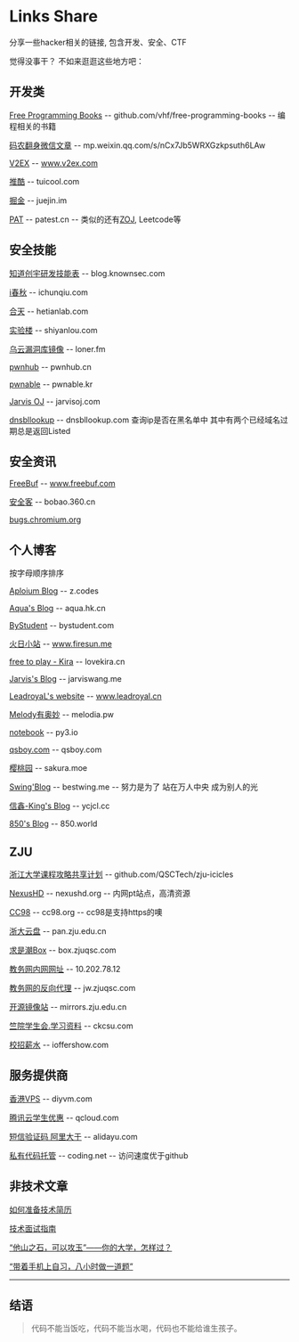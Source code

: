 

# Links Share

分享一些hacker相关的链接, 包含开发、安全、CTF

觉得没事干？ 不如来逛逛这些地方吧：

## 开发类

[Free Programming Books](https://github.com/vhf/free-programming-books/blob/master/free-programming-books-zh.md#web%E6%9C%8D%E5%8A%A1%E5%99%A8) -- github.com/vhf/free-programming-books -- 编程相关的书籍

[码农翻身微信文章](https://mp.weixin.qq.com/s/nCx7Jb5WRXGzkpsuth6LAw) -- mp.weixin.qq.com/s/nCx7Jb5WRXGzkpsuth6LAw

[V2EX](https://www.v2ex.com/) -- www.v2ex.com

[推酷](http://www.tuicool.com/) -- tuicool.com

[掘金](https://juejin.im/) -- juejin.im

[PAT](https://www.patest.cn/contests) -- patest.cn -- 类似的还有[ZOJ](http://acm.zju.edu.cn), Leetcode等

## 安全技能

[知道创宇研发技能表](http://blog.knownsec.com/Knownsec_RD_Checklist/) -- blog.knownsec.com

[i春秋](https://www.ichunqiu.com/) -- ichunqiu.com

[合天](http://www.hetianlab.com/) -- hetianlab.com

[实验楼](https://www.shiyanlou.com/) -- shiyanlou.com

[乌云漏洞库镜像](http://www.loner.fm/bugs/) -- loner.fm

[pwnhub](https://pwnhub.cn/index) -- pwnhub.cn

[pwnable](http://pwnable.kr/) -- pwnable.kr

[Jarvis OJ](https://www.jarvisoj.com/) -- jarvisoj.com

[dnsbllookup](http://dnsbllookup.com/) -- dnsbllookup.com 查询ip是否在黑名单中 其中有两个已经域名过期总是返回Listed

## 安全资讯

[FreeBuf](http://www.freebuf.com/) -- www.freebuf.com

[安全客](http://bobao.360.cn/) -- bobao.360.cn

[bugs.chromium.org](https://bugs.chromium.org)

## 个人博客

按字母顺序排序

[Aploium Blog](https://z.codes/) -- z.codes

[Aqua's Blog](http://aqua.hk.cn/) -- aqua.hk.cn

[ByStudent](http://www.bystudent.com/) -- bystudent.com

[火日小站](http://www.firesun.me/) -- www.firesun.me

[free to play - Kira](http://www.lovekira.cn/) -- lovekira.cn

[Jarvis's Blog](https://www.jarviswang.me/) -- jarviswang.me

[LeadroyaL's website](http://www.leadroyal.cn/) -- www.leadroyal.cn

[Melody有奥妙](https://www.melodia.pw/) -- melodia.pw

[notebook](https://py3.io) -- py3.io

[qsboy.com](http://www.qsboy.com/) -- qsboy.com

[樱桃园](https://sakura.moe/) -- sakura.moe

[Swing'Blog](http://bestwing.me/) -- bestwing.me -- 努力是为了 站在万人中央 成为别人的光

[信鑫-King's Blog](https://www.ycjcl.cc/) -- ycjcl.cc

[850's Blog](https://850.world) -- 850.world

## ZJU

[浙江大学课程攻略共享计划](https://github.com/QSCTech/zju-icicles) -- github.com/QSCTech/zju-icicles

[NexusHD](http://www.nexushd.org) -- nexushd.org -- 内网pt站点，高清资源

[CC98](https://www.cc98.org) -- cc98.org -- cc98是支持https的噢

[浙大云盘](https://pan.zju.edu.cn) -- pan.zju.edu.cn

[求是潮Box](https://box.zjuqsc.com/) -- box.zjuqsc.com

[教务网内网网址](http://10.202.78.12) -- 10.202.78.12

[教务网的反向代理](https://jw.zjuqsc.com) -- jw.zjuqsc.com

[开源镜像站](http://mirrors.zju.edu.cn/) -- mirrors.zju.edu.cn

[竺院学生会.学习资料](https://ckcsu.com/studyfiles) -- ckcsu.com

[校招薪水](http://www.ioffershow.com/index/) -- ioffershow.com

## 服务提供商

[香港VPS](http://www.diyvm.com/) -- diyvm.com

[腾讯云学生优惠](https://www.qcloud.com/act/campus) -- qcloud.com

[短信验证码 阿里大于](https://www.alidayu.com/) -- alidayu.com

[私有代码托管](https://coding.net/) -- coding.net -- 访问速度优于github

## 非技术文章

[如何准备技术简历](https://dudu.zhihu.com/story/9287423)

[技术面试指南](http://open.leancloud.cn/tech-interview-guide.html)

[“他山之石，可以攻玉”——你的大学，怎样过？](http://jinxuliang.com/blog/Article/Read/a9ec9d6d-5fa8-4c17-bb14-16363714e11a)

[“带着手机上自习，八小时做一道题”](https://mp.weixin.qq.com/s?__biz=MjM5NTU0MTAzNQ==&mid=206164343&idx=3&sn=ff699c7d7f9d1609d387581abec745ae&scene=5)

----

## 结语

>代码不能当饭吃，代码不能当水喝，代码也不能给谁生孩子。


